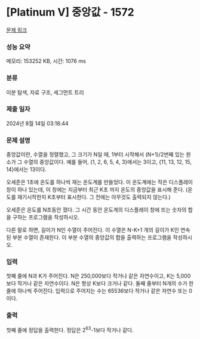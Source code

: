 # [Platinum V] 중앙값 - 1572 

[문제 링크](https://www.acmicpc.net/problem/1572) 

### 성능 요약

메모리: 153252 KB, 시간: 1076 ms

### 분류

이분 탐색, 자료 구조, 세그먼트 트리

### 제출 일자

2024년 8월 14일 03:18:44

### 문제 설명

<p>중앙값이란, 수열을 정렬했고, 그 크기가 N일 때, 1부터 시작해서 (N+1)/2번째 있는 원소가 그 수열의 중앙값이다. 예를 들어, {1, 2, 6, 5, 4, 3}에서는 3이고, {11, 13, 12, 15, 14}에서는 13이다.</p>

<p>오세준은 1초에 온도를 하나씩 재는 온도계를 만들었다. 이 온도계에는 작은 디스플레이 창이 하나 있는데, 이 창에는 지금부터 최근 K초 까지 온도의 중앙값을 표시해 준다. (온도를 재기시작한지 K초부터 표시한다. 그 전에는 아무것도 출력되지 않는다.)</p>

<p>오세준은 온도를 N초동안 쟀다. 그 시간 동안 온도계의 디스플레이 창에 뜨는 숫자의 합을 구하는 프로그램을 작성하시오.</p>

<p>다른 말로 하면, 길이가 N인 수열이 주어진다. 이 수열은 N-K+1 개의 길이가 K인 연속된 부분 수열이 존재한다. 이 부분 수열의 중앙값의 합을 출력하는 프로그램을 작성하시오.</p>

### 입력 

 <p>첫째 줄에 N과 K가 주어진다. N은 250,000보다 작거나 같은 자연수이고, K는 5,000보다 작거나 같은 자연수이다. N은 항상 K보다 크거나 같다. 둘째 줄부터 N개의 수가 한 줄에 하나씩 주어진다. 입력으로 주어지는 수는 65536보다 작거나 같은 자연수 또는 0이다.</p>

### 출력 

 <p>첫째 줄에 정답을 출력한다. 정답은 2<sup>63</sup>-1보다 작거나 같다.</p>

